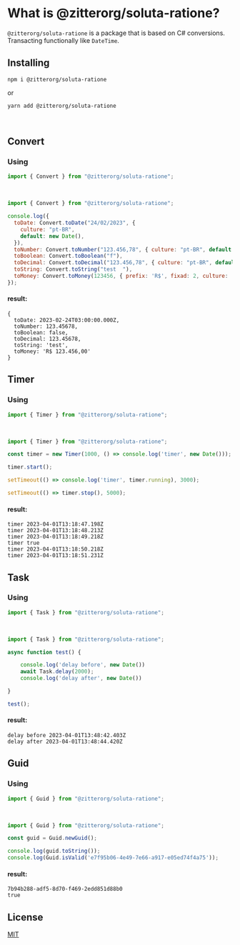 # What is @zitterorg/soluta-ratione?

`@zitterorg/soluta-ratione` is a package that is based on C# conversions. Transacting functionally like `DateTime`.

## Installing

```shell
npm i @zitterorg/soluta-ratione
```

or

```shell
yarn add @zitterorg/soluta-ratione
```

<br>

## Convert

### Using

```js
import { Convert } from "@zitterorg/soluta-ratione";
```

<br>

```js
import { Convert } from "@zitterorg/soluta-ratione";

console.log({
  toDate: Convert.toDate("24/02/2023", {
    culture: "pt-BR",
    default: new Date(),
  }),
  toNumber: Convert.toNumber("123.456,78", { culture: "pt-BR", default: 0 }),
  toBoolean: Convert.toBoolean("f"),
  toDecimal: Convert.toDecimal("123.456,78", { culture: "pt-BR", default: 0 }),
  toString: Convert.toString("test  "),
  toMoney: Convert.toMoney(123456, { prefix: 'R$', fixad: 2, culture: 'pt-BR', default: 0 }),
});
```

#### result:

```shell
{
  toDate: 2023-02-24T03:00:00.000Z,
  toNumber: 123.45678,
  toBoolean: false,
  toDecimal: 123.45678,
  toString: 'test',
  toMoney: 'R$ 123.456,00'
}
```



## Timer

### Using

```js
import { Timer } from "@zitterorg/soluta-ratione";
```

<br>

```js
import { Timer } from "@zitterorg/soluta-ratione";

const timer = new Timer(1000, () => console.log('timer', new Date()));

timer.start();

setTimeout(() => console.log('timer', timer.running), 3000);

setTimeout(() => timer.stop(), 5000);

```

#### result:

```shell
timer 2023-04-01T13:18:47.198Z
timer 2023-04-01T13:18:48.213Z
timer 2023-04-01T13:18:49.218Z
timer true
timer 2023-04-01T13:18:50.218Z
timer 2023-04-01T13:18:51.231Z
```

## Task

### Using

```js
import { Task } from "@zitterorg/soluta-ratione";
```

<br>

```js
import { Task } from "@zitterorg/soluta-ratione";

async function test() {

    console.log('delay before', new Date())
    await Task.delay(2000);
    console.log('delay after', new Date())

}

test();

```

#### result:

```shell
delay before 2023-04-01T13:48:42.403Z
delay after 2023-04-01T13:48:44.420Z
```

## Guid

### Using

```js
import { Guid } from "@zitterorg/soluta-ratione";
```

<br>

```js
import { Guid } from "@zitterorg/soluta-ratione";

const guid = Guid.newGuid();

console.log(guid.toString());
console.log(Guid.isValid('e7f95b06-4e49-7e66-a917-e05ed74f4a75'));

```

#### result:

```shell
7b94b288-adf5-8d70-f469-2edd851d88b0
true
```


## License

[MIT](LICENSE)

